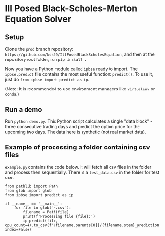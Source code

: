 # Ill Posed Black-Scholes-Merton Equation Solver

## Setup

Clone the `prod` branch repository: `https://github.com/kss39/IllPosedBlackScholesEquation`,
and then at the repository root folder, run `pip install .`

Now you have a Python module called `ipbse` ready to import. The `ipbse.predict` file contains the most useful function: `predict()`. To use it, just do `from ipbse import predict as ip`.

(Note: It is recommended to use environment managers like `virtualenv` or `conda`.)


## Run a demo
Run `python demo.py`. This Python script calculates a single "data block" - three consecutive trading days and predict the option price for the upcoming two days. The data here is synthetic (not real market data).

## Example of processing a folder containing csv files
`example.py` contains the code below. It will fetch all csv files in the folder and process then sequentially. There is a `test_data.csv` in the folder for test use.
```
from pathlib import Path
from glob import glob
from ipbse import predict as ip

if __name__ == '__main__':
    for file in glob('*.csv'):
        filename = Path(file)
        print(f'Processing file {file}:')
        ip.predict(file, cpu_count=4).to_csv(f'{filename.parents[0]}/{filename.stem}_prediction.csv', index=False)
```
